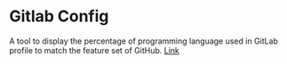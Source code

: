 # Gitlab Config

A tool to display the percentage of programming language used in GitLab profile to match the feature set of GitHub.
[Link](https://www.gituptoit.xyz/ )
